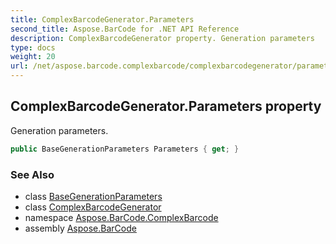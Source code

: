 ```yaml
---
title: ComplexBarcodeGenerator.Parameters
second_title: Aspose.BarCode for .NET API Reference
description: ComplexBarcodeGenerator property. Generation parameters
type: docs
weight: 20
url: /net/aspose.barcode.complexbarcode/complexbarcodegenerator/parameters/
---
```

## ComplexBarcodeGenerator.Parameters property

Generation parameters.

```csharp
public BaseGenerationParameters Parameters { get; }
```

### See Also

* class [BaseGenerationParameters](../../../aspose.barcode.generation/basegenerationparameters/)
* class [ComplexBarcodeGenerator](../)
* namespace [Aspose.BarCode.ComplexBarcode](../../complexbarcodegenerator/)
* assembly [Aspose.BarCode](../../../)


